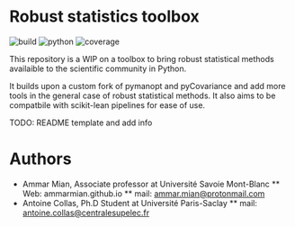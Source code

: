 # Robust statistics toolbox

![build](https://img.shields.io/badge/build-passing-green?style=for-the-badge) ![python](https://img.shields.io/badge/python-%3E3.7-blue?style=for-the-badge) ![coverage](https://img.shields.io/badge/coverage-87%25-green?style=for-the-badge) 

This repository is a WIP on a toolbox to bring robust statistical methods availaible to the scientific community in Python.

It builds upon a custom fork of pymanopt and pyCovariance and add more tools in the general case of robust statistical methods. It also aims to be compatbile with scikit-lean pipelines for ease of use.

TODO: README template and add info

# Authors

* Ammar Mian, Associate professor at Université Savoie Mont-Blanc
   ** Web: ammarmian.github.io
   ** mail: ammar.mian@protonmail.com
* Antoine Collas, Ph.D Student at Université Paris-Saclay
   ** mail: antoine.collas@centralesupelec.fr


